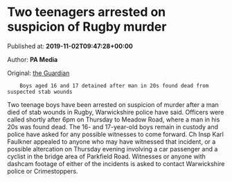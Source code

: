 
# Two teenagers arrested on suspicion of Rugby murder

Published at: **2019-11-02T09:47:28+00:00**

Author: **PA Media**

Original: [the Guardian](https://www.theguardian.com/uk-news/2019/nov/02/two-teenagers-arrested-on-suspicion-of-rugby)


        Boys aged 16 and 17 detained after man in 20s found dead from suspected stab wounds
      
Two teenage boys have been arrested on suspicion of murder after a man died of stab wounds in Rugby, Warwickshire police have said.
Officers were called shortly after 6pm on Thursday to Meadow Road, where a man in his 20s was found dead.
The 16- and 17-year-old boys remain in custody and police have asked for any possible witnesses to come forward.
Ch Insp Karl Faulkner appealed to anyone who may have witnessed that incident, or a possible altercation on Thursday evening involving a car passenger and a cyclist in the bridge area of Parkfield Road.
Witnesses or anyone with dashcam footage of either of the incidents is asked to contact Warwickshire police or Crimestoppers.
